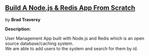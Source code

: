 ## [Build A Node.js & Redis App From Scratch](https://www.youtube.com/watch?v=9S-mphgE5fA&t=570s)

by **Brad Traversy**

**Description:**

User Management App built with Node.js and Redis which is an open source database/caching system. <br>
We are able to add users to the system and search for them by id.
